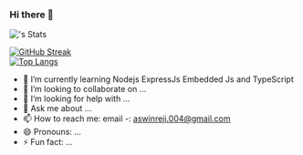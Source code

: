 ### Hi there 👋
<script>
  let name = aswinrejidev
</script>
![<aswinrejidev>'s Stats](https://github-readme-stats.vercel.app/api?username=name&theme=vue-dark&show_icons=true&hide_border=true&count_private=true)

[![GitHub Streak](https://streak-stats.demolab.com?user=aswinrejidev)](https://git.io/streak-stats) \
[![Top Langs](https://github-readme-stats.vercel.app/api/top-langs/?username=aswinrejidev&layout=compact)](https://github.com/anuraghazra/github-readme-stats)
<!-- - 🔭 I’m currently working on ... -->
- 🌱 I’m currently learning Nodejs ExpressJs Embedded Js and TypeScript 
- 👯 I’m looking to collaborate on ...
- 🤔 I’m looking for help with ...
- 💬 Ask me about ...
- 📫 How to reach me: email -: aswinreji.004@gmail.com
- 😄 Pronouns: ...
- ⚡ Fun fact: ...
